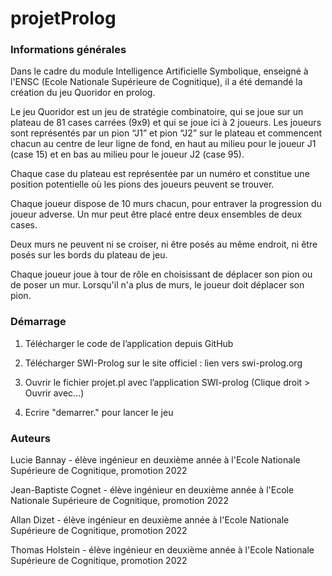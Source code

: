 # projetProlog

###  Informations générales 
 
Dans le cadre du module Intelligence Artificielle Symbolique, enseigné à l'ENSC (Ecole Nationale Supérieure de Cognitique), il a été demandé la création du jeu Quoridor en prolog. 

Le jeu Quoridor est un jeu de stratégie combinatoire, qui se joue sur un plateau de 81 cases carrées (9x9) et qui se joue ici à 2 joueurs. 
Les joueurs sont représentés par un pion “J1” et pion “J2” sur le plateau et commencent chacun au centre de leur ligne de fond, en haut au milieu pour le joueur J1 (case 15) et en bas au milieu pour le joueur J2 (case 95). 

Chaque case du plateau est représentée par un numéro et constitue une position potentielle où les pions des joueurs peuvent se trouver. 

Chaque joueur dispose de 10 murs chacun, pour entraver la progression du joueur adverse. Un mur peut être placé entre deux ensembles de deux cases. 

Deux murs ne peuvent ni se croiser, ni être posés au même endroit, ni être posés sur les bords du plateau de jeu.

Chaque joueur joue à tour de rôle en choisissant de déplacer son pion ou de poser un mur. Lorsqu'il n'a plus de murs, le joueur doit déplacer son pion.

###  Démarrage

1. Télécharger le code de l’application depuis GitHub

2. Télécharger SWI-Prolog sur le site officiel : lien vers swi-prolog.org

3. Ouvrir le fichier projet.pl avec l’application SWI-prolog (Clique droit > Ouvrir avec...)

4. Ecrire "demarrer." pour lancer le jeu

###  Auteurs
Lucie Bannay - élève ingénieur en deuxième année à l'Ecole Nationale Supérieure de Cognitique, promotion 2022

Jean-Baptiste Cognet - élève ingénieur en deuxième année à l'Ecole Nationale Supérieure de Cognitique, promotion 2022

Allan Dizet - élève ingénieur en deuxième année à l'Ecole Nationale Supérieure de Cognitique, promotion 2022

Thomas Holstein - élève ingénieur en deuxième année à l'Ecole Nationale Supérieure de Cognitique, promotion 2022


